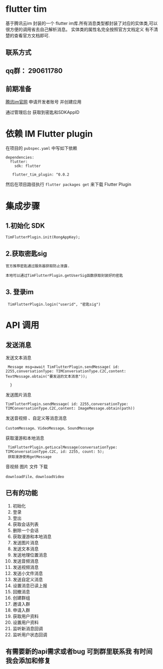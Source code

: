 # flutter tim

基于腾讯云im 封装的一个 flutter im库.所有消息类型都封装了对应的实体类,可以很方便的调用省去自己解析消息。 实体类的属性名完全按照官方文档定义 有不清楚的查看官方文档即可.
## 联系方式
## qq群： 290611780

## 前期准备
[腾讯im官网](https://cloud.tencent.com/document/product/269/36838) 申请开发者账号
并创建应用

通过管理后台 获取到密匙和SDKAppID


# 依赖 IM Flutter plugin

在项目的 `pubspec.yaml` 中写如下依赖

```
dependencies:
  flutter:
    sdk: flutter

   flutter_tim_plugin: ^0.0.2
```

然后在项目路径执行 `flutter packages get` 来下载 Flutter Plugin

# 集成步骤


## 1.初始化 SDK

```
TimFlutterPlugin.init(RongAppKey);

```

## 2.获取密匙sig 

```
官方推荐密匙通过服务器获取防止泄露.

本地可以通过TimFlutterPlugin.getUserSig函数获取封装好的密匙
```
## 3. 登录im
```
 TimFlutterPlugin.login("userid", "密匙sig")

```


# API 调用



## 发送消息

发送文本消息

```
 Message msg=await TimFlutterPlugin.sendMessage( id: 2255,conversationType: TIMConversationType.C2C,content: TextMessage.obtain("要发送的文本消息"));

  }
```
发送图片消息

```
TimFlutterPlugin.sendMessage( id: 2255,conversationType: TIMConversationType.C2C,content: ImageMessage.obtain(path))

```

发送音视频 、自定义等消息消息

```
CustomMessage、VideoMessage、SoundMessage
```
获取漫游和本地消息

```
 TimFlutterPlugin.getLocalMessage(conversationType: TIMConversationType.C2C, id: 2255, count: 5);
 获取漫游使用getMessage
```
音视频 图片 文件 下载

```
downloadFile、downloadVideo
```

## 已有的功能

1. 初始化
2. 登录
3. 登出
4. 获取会话列表
5. 删除一个会话
6. 获取漫游和本地消息
7. 发送图片消息
8. 发送文本消息
9. 发送地理位置消息
10. 发送音频消息
11. 发送视频消息
12. 发送小文件消息
13. 发送自定义消息
14. 设置消息已读上报
15. 回撤消息
16. 创建群组
17. 邀请入群
18. 申请入群
19. 获取用户资料
20. 设置用户资料
21. 监听新消息回调
22. 监听用户状态回调
    
    
  ## 有需要新的api需求或者bug 可到群里联系我 有时间 我会添加和修复
